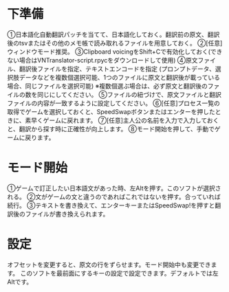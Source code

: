 # 下準備
①日本語化自動翻訳パッチを当てて、日本語化しておく。翻訳前の原文、翻訳後のtsvまたはその他のメモ帳で読み取れるファイルを用意しておく。
②[任意]ウィンドウモード推奨。
③Clipboard voicingをShift+Cで有効化しておく(できない場合はVNTranslator-script.rpycをダウンロードして使用)
④原文ファイル、翻訳後ファイルを指定、テキストエンコードを指定
(プロンプトデータ、選択肢データなどを複数個選択可能、1つのファイルに原文と翻訳後が載っている場合、同じファイルを選択可能)
※複数個選ぶ場合は、必ず原文と翻訳後のファイルの数を同じにしてください。
⑤ファイルの紐づけで、原文ファイルと翻訳ファイルの内容が一致するように設定してください。
⑥[任意]プロセス一覧の取得でゲームを選択しておくと、SpeedSwapボタンまたはエンターを押したときに、素早くゲームに戻れます。
⑦[任意]主人公の名前を入力で入力しておくと、翻訳から探す時に正確性が向上します。
⑧モード開始を押して、手動でゲームに戻ります。

# モード開始
①ゲームで訂正したい日本語文があった時、左Altを押す。このソフトが選択される。
②文がゲームの文と違うのであればこれではないを押す。合っていれば続行。
③テキストを書き換えて、エンターキーまたはSpeedSwap!を押すと翻訳後のファイルが書き換えられます。

# 設定
オフセットを変更すると、原文の行をずらせます。モード開始中も変更できます。
このソフトを最前面にするキーの設定で設定できます。デフォルトでは左Altです。
